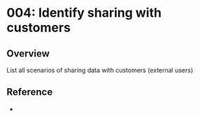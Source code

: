 # 004: Identify sharing with customers

## Overview

List all scenarios of sharing data with customers (external users)

## Reference

* 

